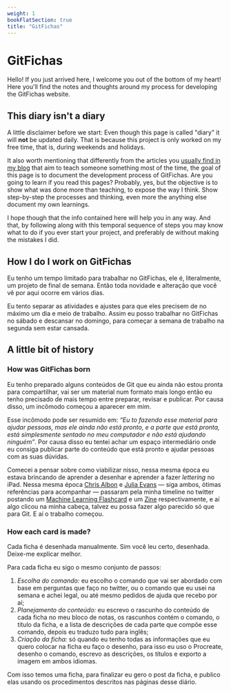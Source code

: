 ```yaml
---
weight: 1
bookFlatSection: true
title: "GitFichas"
---
```


# GitFichas

Hello! If you just arrived here, I welcome you out of the bottom of my heart! Here you'll find the notes and thoughts around my process for developing the GitFichas website.

## This diary isn't a diary

A little disclaimer before we start: Even though this page is called "diary" it will **not** be updated daily. That is because this project is only worked on my free time, that is, during weekends and holidays.

It also worth mentioning that differently from the articles you [usually find in my blog](https://jtemporal.com/en) that aim to teach someone something most of the time, the goal of this page is to document the development process of GitFichas. Are you going to learn if you read this pages? Probably, yes, but the objective is to show what was done more than teaching, to expose the way I think. Show step-by-step the processes and thinking, even more the anything else document my own learnings.

I hope though that the info contained here will help you in any way. And that, by following along with this temporal sequence of steps you may know what to do if you ever start your project, and preferably de without making the mistakes I did.

## How I do I work on GitFichas

Eu tenho um tempo limitado para trabalhar no GitFichas, ele é, literalmente, um projeto de final de semana. Então toda novidade e alteração que você vê por aqui ocorre em vários dias.

Eu tento separar as atividades e ajustes para que eles precisem de no máximo um dia e meio de trabalho. Assim eu posso trabalhar no GitFichas no sábado e descansar no domingo, para começar a semana de trabalho na segunda sem estar cansada.

## A little bit of history

### How was GitFichas born

Eu tenho preparado alguns conteúdos de Git que eu ainda não estou pronta para compartilhar, vai ser um material num formato mais longo então eu tenho precisado de mais tempo entre preparar, revisar e publicar. Por causa disso, um incômodo começou a aparecer em mim.

Esse incômodo pode ser resumido em: *“Eu to fazendo esse material para ajudar pessoas, mas ele ainda não está pronto, e a parte que está pronta, está simplesmente sentado no meu computador e não está ajudando ninguém”*. Por causa disso eu tentei achar um espaço intermediário onde eu consiga publicar parte do conteúdo que está pronto e ajudar pessoas com as suas dúvidas.

Comecei a pensar sobre como viabilizar nisso, nessa mesma época eu estava brincando de aprender a desenhar e aprender a fazer *lettering* no iPad. Nessa mesma época [Chris Albon](https://twitter.com/chrisalbon) e [Julia Evans](https://twitter.com/b0rk) — siga ambos, ótimas referências para acompanhar — passaram pela minha timeline no twitter postando um [Machine Learning Flashcard](https://machinelearningflashcards.com) e um [Zine](https://wizardzines.com) respectivamente, e aí algo clicou na minha cabeça, talvez eu possa fazer algo parecido só que para Git. E aí o trabalho começou.

### How each card is made?

Cada ficha é desenhada manualmente. Sim você leu certo, desenhada. Deixe-me explicar melhor.

Para cada ficha eu sigo o mesmo conjunto de passos:

1. *Escolha do comando:* eu escolho o comando que vai ser abordado com base em perguntas que faço no twitter, ou o comando que eu usei na semana e achei legal, ou até mesmo pedidos de ajuda que recebo por aí;
2. *Planejamento do conteúdo:* eu escrevo o rascunho do conteúdo de cada ficha no meu bloco de notas, os rascunhos contém o comando, o título da ficha, e a lista de descrições de cada parte que compõe esse comando, depois eu traduzo tudo para inglês;
3. *Criação da ficha:* só quando eu tenho todas as informações que eu quero colocar na ficha eu faço o desenho, para isso eu uso o Procreate, desenho o comando, escrevo as descrições, os títulos e exporto a imagem em ambos idiomas.

Com isso temos uma ficha, para finalizar eu gero o post da ficha, e publico elas usando os procedimentos descritos nas páginas desse diário.
